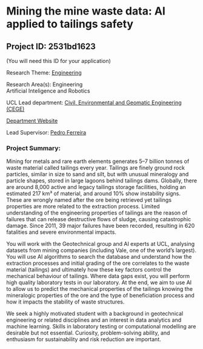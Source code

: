 # Mining the mine waste data: AI applied to tailings safety

## Project ID: **2531bd1623**
(You will need this ID for your application)

Research Theme: [Engineering](../themes/engineering.md)

Research Area(s):
Engineering<br />Artificial Inteligence and Robotics

UCL Lead department: [Civil, Environmental and Geomatic Engineering (CEGE)](../departments/civil-environmental-and-geomatic-engineering.md)

[Department Website](https://www.ucl.ac.uk/civil-environmental-geomatic-engineering)

Lead Supervisor: [Pedro Ferreira](https://profiles.ucl.ac.uk/11490)

### Project Summary:

Mining for metals and rare earth elements generates 5–7 billion tonnes of waste material called tailings every year. Tailings are finely ground rock particles, similar in size to sand and silt, but with unusual mineralogy and particle shapes, stored in large lagoons behind tailings dams. Globally, there are around 8,000 active and legacy tailings storage facilities, holding an estimated 217 km³ of material, and around 10% show instability signs. These are wrongly named after the ore being retrieved yet tailings properties are more related to the extraction process. Limited understanding of the engineering properties of tailings are the reason of failures that can release destructive flows of sludge, causing catastrophic damage. Since 2011, 39 major failures have been recorded, resulting in 620 fatalities and severe environmental impacts.

You will work with the Geotechnical group and AI experts at UCL, analysing datasets from mining companies (including Vale, one of the world’s largest). You will use AI algorithms to search the database and understand how the extraction processes and initial grading of the ore correlates to the waste material (tailings) and ultimately how these key factors control the mechanical behaviour of tailings. Where data gaps exist, you will perform high quality laboratory tests in our laboratory. At the end, we aim to use AI to allow us to predict the mechanical properties of the tailings knowing the mineralogic properties of the ore and the type of beneficiation process and how it impacts the stability of waste structures.

We seek a highly motivated student with a background in geotechnical engineering or related disciplines and an interest in data analytics and machine learning. Skills in laboratory testing or computational modelling are desirable but not essential. Curiosity, problem-solving ability, and enthusiasm for sustainability and risk reduction are important.
